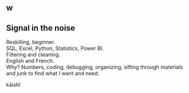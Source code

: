## w

<!--
**ztsrin17/ztsrin17** is a ✨ _special_ ✨ repository because its `README.md` (this file) appears on your GitHub profile.

Here are some ideas to get you started:

- 🔭 I’m currently working on ...
- 🌱 I’m currently learning ...
- 👯 I’m looking to collaborate on ...
- 🤔 I’m looking for help with ...
- 💬 Ask me about ...
- 📫 How to reach me: ...
- 😄 Pronouns: ...
- ⚡ Fun fact: ...
-->

## Signal in the noise

Reskilling, beginner.  
SQL, Excel, Python, Statistics, Power BI.  
Filtering and cleaning.  
English and French.  
Why? Numbers, coding, debugging, organizing, sifting through materials and junk to find what I want and need.  

kāishǐ
